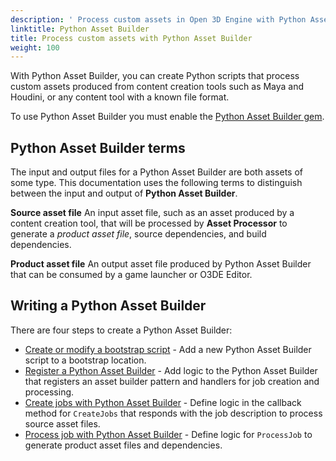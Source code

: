 ```yaml
---
description: ' Process custom assets in Open 3D Engine with Python Asset Builder. '
linktitle: Python Asset Builder
title: Process custom assets with Python Asset Builder
weight: 100
---
```


 With Python Asset Builder, you can create Python scripts that process custom assets produced from content creation tools such as Maya and Houdini, or any content tool with a known file format.

To use Python Asset Builder you must enable the [Python Asset Builder gem](/docs/user-guide/assets/builder/).

## Python Asset Builder terms 

The input and output files for a Python Asset Builder are both assets of some type. This documentation uses the following terms to distinguish between the input and output of **Python Asset Builder**.

**Source asset file**
An input asset file, such as an asset produced by a content creation tool, that will be processed by **Asset Processor** to generate a *product asset file*, source dependencies, and build dependencies.

**Product asset file**
An output asset file produced by Python Asset Builder that can be consumed by a game launcher or O3DE Editor.

## Writing a Python Asset Builder 

There are four steps to create a Python Asset Builder:

* [Create or modify a bootstrap script](/docs/user-guide/assets/builder/bootstrap) - Add a new Python Asset Builder script to a bootstrap location.
* [Register a Python Asset Builder](/docs/user-guide/assets/builder/register) - Add logic to the Python Asset Builder that registers an asset builder pattern and handlers for job creation and processing.
* [Create jobs with Python Asset Builder](/docs/user-guide/assets/builder/create-job) - Define logic in the callback method for `CreateJobs` that responds with the job description to process source asset files.
* [Process job with Python Asset Builder](/docs/user-guide/assets/builder/process-job) - Define logic for `ProcessJob` to generate product asset files and dependencies.

